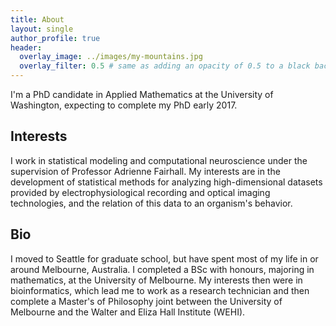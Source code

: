 ```yaml
---
title: About
layout: single
author_profile: true
header:
  overlay_image: ../images/my-mountains.jpg
  overlay_filter: 0.5 # same as adding an opacity of 0.5 to a black background
---
```


I'm a PhD candidate in Applied Mathematics at the University of Washington, expecting to complete my PhD early 2017.

## Interests
I work in statistical modeling and computational neuroscience under the supervision of Professor Adrienne Fairhall. My interests are in the development of statistical methods for analyzing high-dimensional datasets provided by electrophysiological recording and optical imaging technologies, and the relation of this data to an organism's behavior. 

## Bio
I moved to Seattle for graduate school, but have spent most of my life in or around Melbourne, Australia. I completed a BSc with honours, majoring in mathematics, at the University of Melbourne. My interests then were in bioinformatics, which lead me to work as a research technician and then complete a Master's of Philosophy joint between the University of Melbourne and the Walter and Eliza Hall Institute (WEHI).
